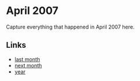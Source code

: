 # April 2007

Capture everything that happened in April 2007 here.

## Links
- [last month](calendar/months/2007-03.md)
- [next month](calendar/months/2007-05.md)
- [year](calendar/years/2007.md)
